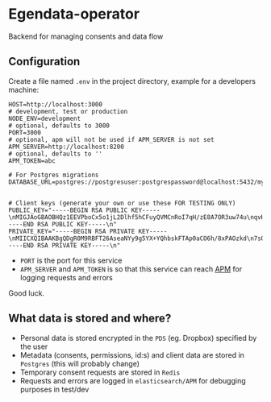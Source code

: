 # Egendata-operator
Backend for managing consents and data flow

## Configuration
Create a file named `.env` in the project directory, example for a developers machine:
```
HOST=http://localhost:3000
# development, test or production
NODE_ENV=development
# optional, defaults to 3000
PORT=3000
# optional, apm will not be used if APM_SERVER is not set
APM_SERVER=http://localhost:8200
# optional, defaults to ''
APM_TOKEN=abc

# For Postgres migrations
DATABASE_URL=postgres://postgresuser:postgrespassword@localhost:5432/mydata


# Client keys (generate your own or use these FOR TESTING ONLY)
PUBLIC_KEY="-----BEGIN RSA PUBLIC KEY-----\nMIGJAoGBAOBHQz1EEVPboCx5o1jL2Dlhf5hCFuyQVMCnRoI7qH/zE8A7OR3uw74u\nqvHguOzyK5RO/slRvHz6aX7sgwpiOkXHh4VDWRwRb0gvnFIopwe3Y7fn1zLkpsET\nGqPgWvYmSYIT5dwwlrkYY6ek0oH3amYm186SNUFVDbzSf+Pyy7ILAgMBAAE=\n-----END RSA PUBLIC KEY-----\n"
PRIVATE_KEY="-----BEGIN RSA PRIVATE KEY-----\nMIICXQIBAAKBgQDgR0M9RBFT26AseaNYy9g5YX+YQhbskFTAp0aCO6h/8xPAOzkd\n7sO+Lqrx4Ljs8iuUTv7JUbx8+ml+7IMKYjpFx4eFQ1kcEW9IL5xSKKcHt2O359cy\n5KbBExqj4Fr2JkmCE+XcMJa5GGOnpNKB92pmJtfOkjVBVQ280n/j8suyCwIDAQAB\nAoGBAMwGqBl86ZJy0nSDN2EZF5ujoXJ+dOJBrogP5CmnYfL7y3Ttq1kakwFY7PPb\nLf+HkrN5ZXj5HVJIb14ihFcW4tBR2EtABhuv2J6ZNx0KnDxUj+mJlb7GNgr5eayI\nUibIu8/eQh2+CGMilI/KR8zlRiHpD8BgttfBaRktGIrzklQJAkEA9C8JgnAGUbPp\n3rc3dEZR6pEcOGI5Fjo3uvhbOYO5oa4tJszNF1Fh1oUmn17J6yoMnh0qPG4snL2B\nOgSB8OCOnwJBAOshovf7obbVZFzQ7ikYImT/pqz7f7eV1+Uv1MRfGsXAc0EAXDrh\nAPiJ5icWkeRDCFxaTAy/8lrDGgDcL2CSoRUCQQCem4L4x91C6rMJaEbL7vU8gL8s\n3JgqGOykNLfElwxXubQ4VKUO9Vywo9JfiIlth+WkOlt53zJ5KRqsXcstdB8PAkAo\nw6IfYA6/Reuqc8Z2dWqxG+lnoAqaZ24Qm+RFTz+y/RR+NnPG+W9Tp4SxTiZo7n4q\nlLUOmNCJj72YXJQSKBmpAkAyDc4PrJ3nFt45BOEnRuXE60Lv3VzLPdWggOLcKTbW\nr6NAWQS0VNdXEmJVmdoKFhJAeUvLrXPtBGqPS7HO6A8A\n-----END RSA PRIVATE KEY-----\n"
```
- `PORT` is the port for this service
- `APM_SERVER` and `APM_TOKEN` is so that this service can reach [APM](https://www.npmjs.com/package/elastic-apm-node) for logging requests and errors

Good luck.

## What data is stored and where?
- Personal data is stored encrypted in the `PDS` (eg. Dropbox) specified by the user
- Metadata (consents, permissions, id:s) and client data are stored in `Postgres` (this will probably change)
- Temporary consent requests are stored in `Redis`
- Requests and errors are logged in `elasticsearch/APM` for debugging purposes in test/dev
